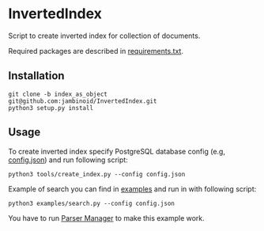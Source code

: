 # InvertedIndex

Script to create inverted index for collection of documents.

Required packages are described in [requirements.txt](requirements.txt).

## Installation

```
git clone -b index_as_object git@github.com:jambinoid/InvertedIndex.git
python3 setup.py install
```

## Usage

To create inverted index specify PostgreSQL database config (e.g, [config.json](config.json)) and run following script:

```
python3 tools/create_index.py --config config.json
```

Example of search you can find in [examples](examples) and run in with following script:

```
python3 examples/search.py --config config.json
```

You have to run [Parser Manager](https://github.com/mechnicov/parser-manager) to make this example work.